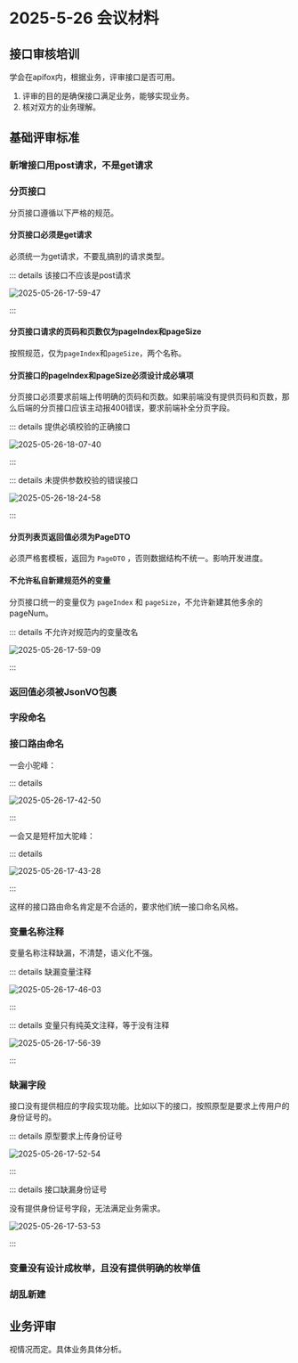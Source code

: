 # 2025-5-26 会议材料

## 接口审核培训

学会在apifox内，根据业务，评审接口是否可用。

1. 评审的目的是确保接口满足业务，能够实现业务。
2. 核对双方的业务理解。

## 基础评审标准

### 新增接口用post请求，不是get请求

### 分页接口

分页接口遵循以下严格的规范。

#### 分页接口必须是get请求

必须统一为get请求，不要乱搞别的请求类型。

::: details 该接口不应该是post请求

![2025-05-26-17-59-47](https://s2.loli.net/2025/05/26/K2W5DTrFlm4EXAV.png)

:::

#### 分页接口请求的页码和页数仅为pageIndex和pageSize

按照规范，仅为`pageIndex`和`pageSize`，两个名称。

#### 分页接口的pageIndex和pageSize必须设计成必填项

分页接口必须要求前端上传明确的页码和页数。如果前端没有提供页码和页数，那么后端的分页接口应该主动报400错误，要求前端补全分页字段。

::: details 提供必填校验的正确接口

![2025-05-26-18-07-40](https://s2.loli.net/2025/05/26/GtaVBbDuwhiSxdp.png)

:::

::: details 未提供参数校验的错误接口

![2025-05-26-18-24-58](https://s2.loli.net/2025/05/26/mvhEkezPb9FGtWI.png)

:::

#### 分页列表页返回值必须为PageDTO

必须严格套模板，返回为 `PageDTO` ，否则数据结构不统一。影响开发进度。

#### 不允许私自新建规范外的变量

分页接口统一的变量仅为 `pageIndex` 和 `pageSize`，不允许新建其他多余的 pageNum。

::: details 不允许对规范内的变量改名

![2025-05-26-17-59-09](https://s2.loli.net/2025/05/26/gbO9efp5lIjqnQo.png)

:::

### 返回值必须被JsonVO包裹

### 字段命名

### 接口路由命名

一会小驼峰：

::: details

![2025-05-26-17-42-50](https://s2.loli.net/2025/05/26/RYamsqUQ8zL2Zh6.png)

:::

一会又是短杆加大驼峰：

::: details

![2025-05-26-17-43-28](https://s2.loli.net/2025/05/26/FjwD7YHvorumkVx.png)

:::

这样的接口路由命名肯定是不合适的，要求他们统一接口命名风格。

### 变量名称注释

变量名称注释缺漏，不清楚，语义化不强。

::: details 缺漏变量注释

![2025-05-26-17-46-03](https://s2.loli.net/2025/05/26/ajoNKIG6gCTJiDb.png)

:::

::: details 变量只有纯英文注释，等于没有注释

![2025-05-26-17-56-39](https://s2.loli.net/2025/05/26/ch7OXC1RnYxFZev.png)

:::

### 缺漏字段

接口没有提供相应的字段实现功能。比如以下的接口，按照原型是要求上传用户的身份证号的。

::: details 原型要求上传身份证号

![2025-05-26-17-52-54](https://s2.loli.net/2025/05/26/ZRcuvqDL9FeQAgV.png)

:::

::: details 接口缺漏身份证号

没有提供身份证号字段，无法满足业务需求。

![2025-05-26-17-53-53](https://s2.loli.net/2025/05/26/7IMyAjwa4FlPNxR.png)

:::

### 变量没有设计成枚举，且没有提供明确的枚举值

### 胡乱新建

## 业务评审

视情况而定。具体业务具体分析。
